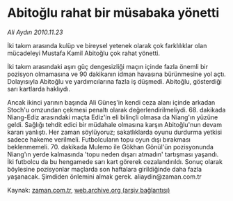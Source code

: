 # Abitoğlu rahat bir müsabaka yönetti

*Ali Aydın 2010.11.23*

<td class="news-spot">
<p>İki takım arasında kulüp ve bireysel yetenek olarak çok farklılıklar olan mücadeleyi Mustafa Kamil Abitoğlu çok rahat yönetti.</p>
<p><p>İki takım arasındaki aşırı güç dengesizliği maçın içinde fazla önemli bir pozisyon olmamasına ve 90 dakikanın idman havasına bürünmesine yol açtı. Dolayısıyla Abitoğlu ve yardımcılarına fazla iş düşmedi. Abitoğlu, gösterdiği sarı kartlarda haklıydı.
<p> Ancak ikinci yarının başında Ali Güneş'in kendi ceza alanı içinde arkadan Stoch'u omzundan çekmesi penaltı olarak değerlendirilmeliydi. 68. dakikada Niang-Ediz arasındaki maçta Ediz'in eli bilinçli olmasa da Niang'ın yüzüne geldi. Sağlığı tehdit edici bir müdahale olmasına karşın Abitoğlu'nun devam kararı yanlıştı. Her zaman söylüyoruz; sakatlıklarda oyunu durdurma yetkisi sadece hakeme verilmeli. Futbolcuların topu oyun dışı bırakması beklenmemeli. 70. dakikada Mulemo ile Gökhan Gönül'ün pozisyonunda Niang'ın yerde kalmasında 'topu neden dışarı atmadın' tartışması yaşandı. İki futbolcu da bu hengamede sarı kart görerek cezalandırıldı. Sonuç olarak böylesine pozisyonlar maçlarda son haftalara girildiğinde daha fazla yaşanacak. Şimdiden önlemini almak gerek. ali­ay­din@za­man.com.tr</p>
<a href="http://web.archive.org/web/20101130064236/mailto:aliaydin@zaman.com.tr">
</a></p></p></td>

Kaynak: [zaman.com.tr](http://zaman.com.tr/yazar.do?yazino=1055889), [web.archive.org (arşiv bağlantısı)](http://web.archive.org/web/20101130064236/http://zaman.com.tr/yazar.do?yazino=1055889)
